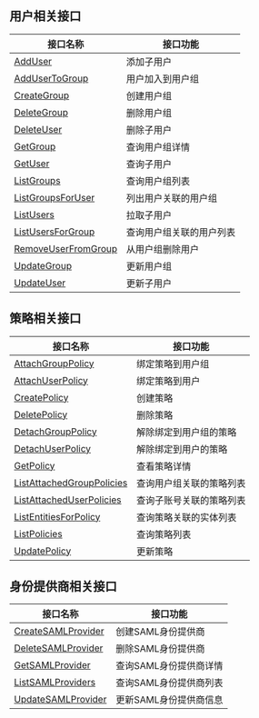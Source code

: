 ## 用户相关接口

| 接口名称 | 接口功能 |
|---------|---------|
| [AddUser](https://cloud.tencent.com/document/api/598/34595) | 添加子用户 |
| [AddUserToGroup](https://cloud.tencent.com/document/api/598/34594) | 用户加入到用户组 |
| [CreateGroup](https://cloud.tencent.com/document/api/598/34582) | 创建用户组 |
| [DeleteGroup](https://cloud.tencent.com/document/api/598/34593) | 删除用户组 |
| [DeleteUser](https://cloud.tencent.com/document/api/598/34592) | 删除子用户 |
| [GetGroup](https://cloud.tencent.com/document/api/598/34591) | 查询用户组详情 |
| [GetUser](https://cloud.tencent.com/document/api/598/34590) | 查询子用户 |
| [ListGroups](https://cloud.tencent.com/document/api/598/34589) | 查询用户组列表 |
| [ListGroupsForUser](https://cloud.tencent.com/document/api/598/34588) | 列出用户关联的用户组 |
| [ListUsers](https://cloud.tencent.com/document/api/598/34587) | 拉取子用户 |
| [ListUsersForGroup](https://cloud.tencent.com/document/api/598/34586) | 查询用户组关联的用户列表 |
| [RemoveUserFromGroup](https://cloud.tencent.com/document/api/598/34585) | 从用户组删除用户 |
| [UpdateGroup](https://cloud.tencent.com/document/api/598/34584) | 更新用户组 |
| [UpdateUser](https://cloud.tencent.com/document/api/598/34583) | 更新子用户 |

## 策略相关接口

| 接口名称 | 接口功能 |
|---------|---------|
| [AttachGroupPolicy](https://cloud.tencent.com/document/api/598/34580) | 绑定策略到用户组 |
| [AttachUserPolicy](https://cloud.tencent.com/document/api/598/34579) | 绑定策略到用户 |
| [CreatePolicy](https://cloud.tencent.com/document/api/598/34578) | 创建策略 |
| [DeletePolicy](https://cloud.tencent.com/document/api/598/34577) | 删除策略 |
| [DetachGroupPolicy](https://cloud.tencent.com/document/api/598/34576) | 解除绑定到用户组的策略 |
| [DetachUserPolicy](https://cloud.tencent.com/document/api/598/34575) | 解除绑定到用户的策略 |
| [GetPolicy](https://cloud.tencent.com/document/api/598/34574) | 查看策略详情 |
| [ListAttachedGroupPolicies](https://cloud.tencent.com/document/api/598/34573) | 查询用户组关联的策略列表 |
| [ListAttachedUserPolicies](https://cloud.tencent.com/document/api/598/34572) | 查询子账号关联的策略列表 |
| [ListEntitiesForPolicy](https://cloud.tencent.com/document/api/598/34571) | 查询策略关联的实体列表 |
| [ListPolicies](https://cloud.tencent.com/document/api/598/34570) | 查询策略列表 |
| [UpdatePolicy](https://cloud.tencent.com/document/api/598/34569) | 更新策略 |

## 身份提供商相关接口

| 接口名称 | 接口功能 |
|---------|---------|
| [CreateSAMLProvider](https://cloud.tencent.com/document/api/598/34567) | 创建SAML身份提供商 |
| [DeleteSAMLProvider](https://cloud.tencent.com/document/api/598/34566) | 删除SAML身份提供商 |
| [GetSAMLProvider](https://cloud.tencent.com/document/api/598/34565) | 查询SAML身份提供商详情 |
| [ListSAMLProviders](https://cloud.tencent.com/document/api/598/34564) | 查询SAML身份提供商列表 |
| [UpdateSAMLProvider](https://cloud.tencent.com/document/api/598/34563) | 更新SAML身份提供商信息 |

